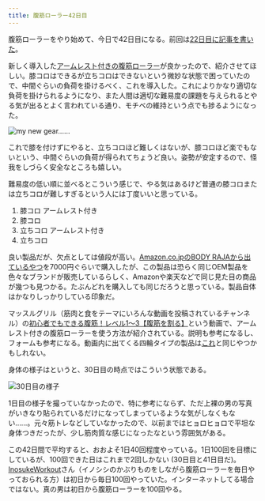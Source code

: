 ```yaml
---
title: 腹筋ローラー42日目
---
```

腹筋ローラーをやり始めて、今日で42日目になる。前回は[22日目に記事を書いた](https://r7kamura.com/articles/2022-06-10-abroller)。

新しく導入した[アームレスト付きの腹筋ローラー](https://www.amazon.co.jp/dp/B091DVYKXJ)が良かったので、紹介させてほしい。膝コロはできるが立ちコロはできないという微妙な状態で困っていたので、中間ぐらいの負荷を掛けるべく、これを導入した。これによりかなり適切な負荷を掛けられるようになり、また人間は適切な難易度の課題を与えられるとやる気が出るとよく言われている通り、モチベの維持という点でも捗るようになった。

![](https://lh3.googleusercontent.com/docs/ADP-6oGEXJHaTCHgfji2zLp_i8JBHDC6Gk4AmP-2s_MofOdSzZYFp4Y5ljaRStb7EbaOI841g31fzoij52r4E6AunMD_YluzJNJU2LRAYV1vtIxMuswjA3_APM40d4K2RIUFiguHUJqxFYaO8HcCO9yocMXHciiWvMWoSb7lVKnrTPi1OwkIMgVb4OoLACwCWaamjNR6j5O7zHftZsZGoLEcED7CFO8x49VptMiLQOtbqm8wzKDYxa45WL0Zh6DHHCUQDZ0ekBQQ-dCwhQr4MtoI99HlX-1oGnL-gelv0eIkSvJAyVit3eHnY9N40pPmIPh4f4VruZluXigal_S_xqt0g6CnyMKETbIjtz4PwDhT87php2sYbnti42CI--i734c6YSV04nVH9lsnSk01Qv_c5zXfuCeTmcrnWSyE6krIVTw0taOj7PxW5edklNy00mC1y5wcKqvElUkTRbq7MJNM9rGmSojBJCCZdXR1yPGYT7BrcmAeEUZbPD5RYsllix1bKz3TLFMeW0TpI8NMGM5oXXAsNZEGk3z-0M1XswMn0Ghs4p29Uu5oVUzByvmszqDqYcbIm5GGMFMe9SaZ3AH5Z7ytdnltTl5JVR4W_HBGm5folZDGcoiYKab1Fm_r2Fww_5J0Z738Fk4AOge8kz8CMNAv5AA5LK55nysfOf3pO5HlOuVnSkAu28Sako8X2d745GRRfH38AqdFF26bzK3jFR7mRlbYkMAx5btN1f0KCiK7ZpJzUAlPmF4WEUz8AtOrE_-kFBRodciHAk5DRcFKGFtaDamw2VBaF4rWJ56RTNre2-XUjr8QAD7kQ9lQG940i6rbVfSZz1AWKzn7BQITnAo632_N12ltbn8osGsimHFU-H6TcSUc3pT7Kzjs3f4Td3mX1fN_fjnZMpyNa5SawzCZR-d8srx3pmd2rzdkpkttV6ga0VupLhYhJ5ezuzucxeAkl7TbZ7-jF9GCRhWbeHXm4R9-H2KH6VwSX9S6Q4IE8pN-B2qRISyuN2W_GsemT9diSO0tw2U6eMr-_M0m7BSjAgVOyS5Hg_P5P-mu18c9jgaN8nN6n8t_9C4xh8MNo6L7H8jbcDsp-8kGPJV7GCDqobbys7HCumNQvZaUZbHeZofx8ly1D0vrYkVrKxuZEVqAFXJ73dKY_jYbCbHaGSdrY3VbzHZudUWYno4fiOMhoEGEn94O_3OEe1X7NQlxwjRNZBiQrkbdjd-iBBWU114iu6JWiABf3-oN1cwhX2KdRxlmtQ "my new gear......")

これで膝を付けずにやると、立ちコロほど難しくはないが、膝コロほど楽でもないという、中間ぐらいの負荷が得られてちょうど良い。姿勢が安定するので、怪我をしづらく安全なところも嬉しい。

難易度の低い順に並べるとこういう感じで、やる気はあるけど普通の膝コロまたは立ちコロが難しすぎるという人には丁度いいと思っている。

1.  膝コロ アームレスト付き
2.  膝コロ
3.  立ちコロ アームレスト付き
4.  立ちコロ

良い製品だが、欠点としては値段が高い。[Amazon.co.jpのBODY RAJAから出ているやつ](https://www.amazon.co.jp/dp/B091DVYKXJ)を7000円ぐらいで購入したが、この製品は恐らく同じOEM製品を色々なブランドが販売しているらしく、Amazonや楽天などで同じ見た目の商品が幾つも見つかる。たぶんどれを購入しても同じだろうと思っている。製品自体はかなりしっかりしている印象だ。

マッスルグリル（筋肉と食をテーマにいろんな動画を投稿されているチャンネル）の[初心者でもできる腹筋！レベル1〜3【腹筋を割る】](https://www.youtube.com/watch?v=5Ie0jGMgzto&list=PLJWXeNPGozjtVGumqcAacWnJxX7YsNo4e&index=5&t=240s)という動画で、アームレスト付きの腹筋ローラーを使う方法が紹介されている。説明も参考になるし、フォームも参考になる。動画内に出てくる四輪タイプの製品は[これ](https://www.amazon.co.jp/dp/B09HKXMRL8)と同じやつかもしれない。

身体の様子はというと、30日目の時点ではこういう状態である。

![](https://lh3.googleusercontent.com/docs/ADP-6oHZmxSOWlO-fnW_FB2kcmPN63GFD0mwWo5bc96p_q0QgIvYCeOALSK72zrP75w2LU3-mnXm02nZI02HNPtWXooJr5C5H2VKAO4vqYQNFiVRoeNVs4tRccN090UdxMA1xMi45QlOAKZCh6K7tMLSOBYYFVg2xgPF7VsqXQB7G-evpYgxCcBx9Do5LOQuvh0iswXq_RPAqe1TO2bKSkYOP1zIxBhsi3OfUaBITgntqT08ab1bV6kTwabK_MZ6hRcnv0wE3zYMW91DZss0zbymON7B59Mk5cel1_k2a0HRgAuzlXLumBR4oWA7W-_MrzSgJTeJl4Ujrg6Y6ivlzizGNlgGWn2u4j3FwYeChjpN2hkRRd0nYakOY-e6aLjsx3XSFZNPNihTLKdpJ_2kWeyHZLUhHSCDITFNPkpWuSvUv3fddUzEWXheIjYGPOpKPZTbZcg_HcSqTctNLs8aThKFCEDw83tzsjJYk3Mk3XYx--NWcNysJhjHdeyV3rhloLfdCeDFkji2WSo0bJJpCFh1NsPEXbQR2Yjqx9LVK96AQ_3n4eZ_NYNHRSyGQPWRMeldzu9qSA2kH37kQH3UZC8TiApgOMFeXKoOkKzKrDb3zjU_f7ilLolnjY9zmZLReshIz_Ci2lxfSUA05e0jjh5X30v5pU-eYt0GXGOdNqGN1JRxvXm0FOn0237sw8983ZU-RvgtCHjLQyOY2VvkiHRe-TFCYEFzT_GE9zSSpKoRkAH5KeQntHn-Si-wvRCWLIZM0MhANNOxBUx0W35B6meSn7v9RQ7Z59vgZM2IaGilicz_hXO6nsM0lohcColvKI7y4TNaIz9loZ5s-IEvHpKERQLsgjadeNfWtElRPCshUdoxhd0UZK6aNDvgxesiA-B_e9PGDJYtH9ARnLvg3QSsvMTrk69kQBdu9xfPQo4FD5-r36rfsDPxZwle1-eZlls_TDu-7636rBCSssk0yAl1HsK3SViysshTgXKnYXsbwLgkl2VWV1nUYTryv3h_HLS-AFupmD081k5DpQqknogCNf2pBn7zeAngqcMKFhdnFAUGCLoVEDDaiPKUFPoJehm6ytlem2AZb0RNt4VXGABhgQApNTgkdoyfGU8yHHlrfexuG88ZbKuYSuUeoZuI-JWnF4zTr7e_Pe8L6U8xkVnyn0rLU_llkAgSLD9CcYWygmXFl307c35mXKIOevlCRIaVfyKoMc_qA013RRUG1c-ShFxMuTPy9icRJ3PS3zJLRWyo295cvg "30日目の様子")

1日目の様子を撮っていなかったので、特に参考にならず、ただ上裸の男の写真がいきなり貼られているだけになってしまっているような気がしなくもない……。元々筋トレなどしていなかったので、以前まではヒョロヒョロで平坦な身体つきだったが、少し筋肉質な感じになったなという雰囲気がある。

この42日間で平均すると、おおよそ1日40回程度やっている。1日100回を目標にしているが、100回できた日はこれまで2回しかない (30日目と41日目だ)。[InosukeWorkout](https://twitter.com/InosukeWorkout)さん（イノシシのかぶりものをしながら腹筋ローラーを毎日やっておられる方）は初日から毎日100回やっていた。インターネットしてる場合ではない。真の男は初日から腹筋ローラーを100回やる。
